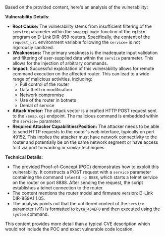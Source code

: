 Based on the provided content, here's an analysis of the vulnerability:

**Vulnerability Details:**

*   **Root Cause:** The vulnerability stems from insufficient filtering of the `service` parameter within the `soapcgi_main` function of the `cgibin` program on D-Link DIR-859 routers. Specifically, the content of the `request_uri` environment variable following the `service=` is not rigorously sanitized.
*   **Weaknesses:** The primary weakness is the inadequate input validation and filtering of user-supplied data within the `service` parameter. This allows for the injection of arbitrary commands.
*   **Impact:** Successful exploitation of this vulnerability allows for remote command execution on the affected router. This can lead to a wide range of malicious activities, including:
    *   Full control of the router
    *   Data theft or modification
    *   Network compromise
    *   Use of the router in botnets
    *   Denial of service
*   **Attack Vector:** The attack vector is a crafted HTTP POST request sent to the `/soap.cgi` endpoint. The malicious command is embedded within the `service=` parameter.
*   **Required Attacker Capabilities/Position:** The attacker needs to be able to send HTTP requests to the router's web interface, typically on port 49152. This implies the attacker must have network connectivity to the router and potentially be on the same network segment or have access to it via port forwarding or similar techniques.

**Technical Details:**

*   The provided Proof-of-Concept (POC) demonstrates how to exploit this vulnerability. It constructs a POST request with a `service` parameter containing the command `telnetd -p 8888`, which starts a telnet service on the router on port 8888. After sending the request, the script establishes a telnet connection to the router.
*   The content mentions the router model and firmware version: D-Link DIR-859A1 1.05.
*   The analysis points out that the unfiltered content of the `service` parameter (v11) is formatted to `byte_434EF0` and then executed using the `system` command.

This content provides more detail than a typical CVE description which would not include the POC and exact vulnerable code location.